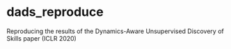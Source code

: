 # dads_reproduce
Reproducing the results of the Dynamics-Aware Unsupervised Discovery of Skills paper (ICLR 2020)
